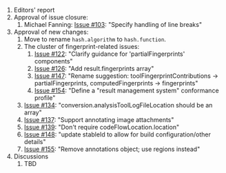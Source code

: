 1. Editors' report
2. Approval of issue closure:
    1. Michael Fanning: [Issue #103](https://github.com/oasis-tcs/sarif-spec/issues/103): "Specify handling of line breaks"
3. Approval of new changes:
    1. Move to rename `hash.algorithm` to `hash.function`.
    1. The cluster of fingerprint-related issues:
        1. [Issue #122](https://github.com/oasis-tcs/sarif-spec/issues/122): "Clarify guidance for 'partialFingerprints' components"
        1. [Issue #126](https://github.com/oasis-tcs/sarif-spec/issues/126): "Add result.fingerprints array"
        1. [Issue #147](https://github.com/oasis-tcs/sarif-spec/issues/147): "Rename suggestion: toolFingerprintContributions -> partialFingerprints, computedFingerprints -> fingerprints"
        1. [Issue #154](https://github.com/oasis-tcs/sarif-spec/issues/154): "Define a "result management system" conformance profile"
    1. [Issue #134](https://github.com/oasis-tcs/sarif-spec/issues/134): "conversion.analysisToolLogFileLocation should be an array"
    1. [Issue #137](https://github.com/oasis-tcs/sarif-spec/issues/137): "Support annotating image attachments"
    1. [Issue #139](https://github.com/oasis-tcs/sarif-spec/issues/139): "Don't require codeFlowLocation.location"
    1. [Issue #148](https://github.com/oasis-tcs/sarif-spec/issues/148): "update stableId to allow for build configuration/other details"
    1. [Issue #155](https://github.com/oasis-tcs/sarif-spec/issues/155): "Remove annotations object; use regions instead"
4. Discussions
    1. TBD
